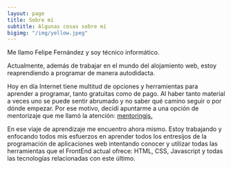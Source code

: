 ```yaml
---
layout: page
title: Sobre mí
subtitle: Algunas cosas sobre mí
bigimg: "/img/yellow.jpeg"
---
```


Me llamo Felipe Fernández y soy técnico informático.

Actualmente, además de trabajar en el mundo del alojamiento web, estoy reaprendiendo a programar de manera autodidacta. 

Hoy en día Internet tiene multitud de opciones y herramientas para aprender a programar, tanto gratuitas como de pago. Al haber tanto material a veces uno se puede sentir abrumado y no saber qué camino seguir o por dónde empezar. Por ese motivo, decidí apuntarme a una opción de mentorizaje que me llamó la atención: [mentoringjs.](http://mentoringjs.com/) 

En ese viaje de aprendizaje me encuentro ahora mismo. Estoy trabajando y enfocando todos mis esfuerzos en aprender todos los entresijos de la programación de aplicaciones web intentando conocer y utilizar todas las herramientas que el FrontEnd actual ofrece: HTML, CSS, Javascript y todas las tecnologías relacionadas con este último.
